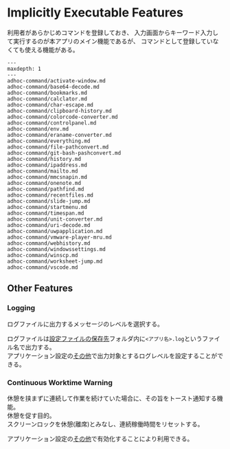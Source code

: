 # Implicitly Executable Features

利用者があらかじめコマンドを登録しておき、
入力画面からキーワード入力して実行するのが本アプリのメイン機能であるが、
コマンドとして登録していなくても使える機能がある。

```{toctree}
---
maxdepth: 1
---
adhoc-command/activate-window.md
adhoc-command/base64-decode.md
adhoc-command/bookmarks.md
adhoc-command/calclator.md
adhoc-command/char-escape.md
adhoc-command/clipboard-history.md
adhoc-command/colorcode-converter.md
adhoc-command/controlpanel.md
adhoc-command/env.md
adhoc-command/eraname-converter.md
adhoc-command/everything.md
adhoc-command/file-pathconvert.md
adhoc-command/git-bash-pashconvert.md
adhoc-command/history.md
adhoc-command/ipaddress.md
adhoc-command/mailto.md
adhoc-command/mmcsnapin.md
adhoc-command/onenote.md
adhoc-command/pathfind.md
adhoc-command/recentfiles.md
adhoc-command/slide-jump.md
adhoc-command/startmenu.md
adhoc-command/timespan.md
adhoc-command/unit-converter.md
adhoc-command/uri-decode.md
adhoc-command/uwpapplication.md
adhoc-command/vmware-player-mru.md
adhoc-command/webhistory.md
adhoc-command/windowssettings.md
adhoc-command/winscp.md
adhoc-command/worksheet-jump.md
adhoc-command/vscode.md
```

## Other Features

### Logging

ログファイルに出力するメッセージのレベルを選択する。

ログファイルは[設定ファイルの保存先](#設定ファイルの保存先)フォルダ内に`<アプリ名>.log`というファイル名で出力する。  
アプリケーション設定の[その他](#その他)で出力対象とするログレベルを設定することができる。

### Continuous Worktime Warning

休憩を挟まずに連続して作業を続けていた場合に、その旨をトースト通知する機能。  
休憩を促す目的。  
スクリーンロックを休憩(離席)とみなし、連続稼働時間をリセットする。

アプリケーション設定の[その他](#その他)で有効化することにより利用できる。  

